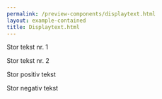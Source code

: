 ```yaml
--- 
permalink: /preview-components/displaytext.html
layout: example-contained 
title: Displaytext.html
---
```

<p class="displayheading-1">Stor tekst nr. 1</p>
<p class="displayheading-2">Stor tekst nr. 2</p>
<p class="displayheading-2 text-positive">Stor positiv tekst</p>
<p class="displayheading-2 text-negative">Stor negativ tekst</p>